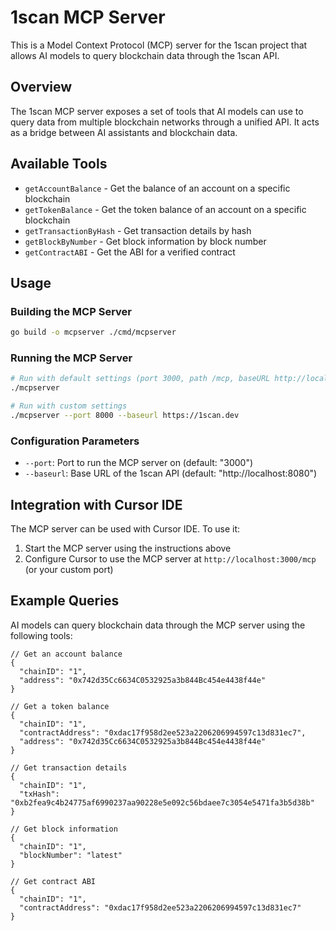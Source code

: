 # 1scan MCP Server

This is a Model Context Protocol (MCP) server for the 1scan project that allows AI models to query blockchain data through the 1scan API.

## Overview

The 1scan MCP server exposes a set of tools that AI models can use to query data from multiple blockchain networks through a unified API. It acts as a bridge between AI assistants and blockchain data.

## Available Tools

- `getAccountBalance` - Get the balance of an account on a specific blockchain
- `getTokenBalance` - Get the token balance of an account on a specific blockchain
- `getTransactionByHash` - Get transaction details by hash
- `getBlockByNumber` - Get block information by block number
- `getContractABI` - Get the ABI for a verified contract

## Usage

### Building the MCP Server

```bash
go build -o mcpserver ./cmd/mcpserver
```

### Running the MCP Server

```bash
# Run with default settings (port 3000, path /mcp, baseURL http://localhost:8080)
./mcpserver

# Run with custom settings
./mcpserver --port 8000 --baseurl https://1scan.dev
```

### Configuration Parameters

- `--port`: Port to run the MCP server on (default: "3000")
- `--baseurl`: Base URL of the 1scan API (default: "http://localhost:8080")

## Integration with Cursor IDE

The MCP server can be used with Cursor IDE. To use it:

1. Start the MCP server using the instructions above
2. Configure Cursor to use the MCP server at `http://localhost:3000/mcp` (or your custom port)

## Example Queries

AI models can query blockchain data through the MCP server using the following tools:

```
// Get an account balance
{
  "chainID": "1",
  "address": "0x742d35Cc6634C0532925a3b844Bc454e4438f44e"
}

// Get a token balance
{
  "chainID": "1",
  "contractAddress": "0xdac17f958d2ee523a2206206994597c13d831ec7",
  "address": "0x742d35Cc6634C0532925a3b844Bc454e4438f44e"
}

// Get transaction details
{
  "chainID": "1",
  "txHash": "0xb2fea9c4b24775af6990237aa90228e5e092c56bdaee7c3054e5471fa3b5d38b"
}

// Get block information
{
  "chainID": "1",
  "blockNumber": "latest"
}

// Get contract ABI
{
  "chainID": "1",
  "contractAddress": "0xdac17f958d2ee523a2206206994597c13d831ec7"
}
``` 
